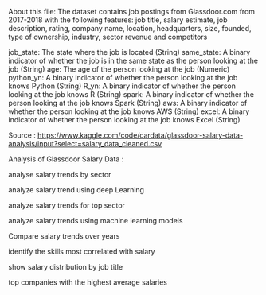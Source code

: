 About this file:
The dataset contains job postings from Glassdoor.com from 2017-2018 with the following features: job title, salary estimate, job description, rating, company name, location, headquarters, size, founded, type of ownership, industry, sector revenue and competitors

job_state: The state where the job is located (String)
same_state: A binary indicator of whether the job is in the same state as the person looking at the job (String)
age: The age of the person looking at the job (Numeric)
python_yn: A binary indicator of whether the person looking at the job knows Python (String)
R_yn: A binary indicator of whether the person looking at the job knows R (String)
spark: A binary indicator of whether the person looking at the job knows Spark (String)
aws: A binary indicator of whether the person looking at the job knows AWS (String)
excel: A binary indicator of whether the person looking at the job knows Excel (String)

Source : https://www.kaggle.com/code/cardata/glassdoor-salary-data-analysis/input?select=salary_data_cleaned.csv

Analysis of Glassdoor Salary Data :

analyse salary trends by sector

analyze salary trend using deep Learning

analyze salary trends for top sector

analyze salary trends using machine learning models

Compare salary trends over years

identify the skills most correlated with salary

show salary distribution by job title

top companies with the highest average salaries
